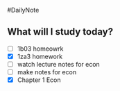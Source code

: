 #DailyNote 

## What will I study today?
- [ ] 1b03 homeowrk
- [x] 1za3 homework
- [ ] watch lecture notes for econ 
- [ ] make notes for econ
- [x] Chapter 1 Econ 